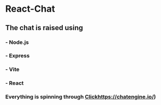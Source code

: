 # React-Chat 
## The chat is raised using
### - Node.js
### - Express
### - Vite
### - React
### Everything is spinning through [Click](https://chatengine.io/)https://chatengine.io/)
